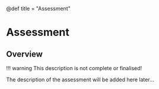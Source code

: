 @def title = "Assessment"

# Assessment

## Overview

!!! warning
    This description is not complete or finalised!

The description of the assessment will be added here later...
